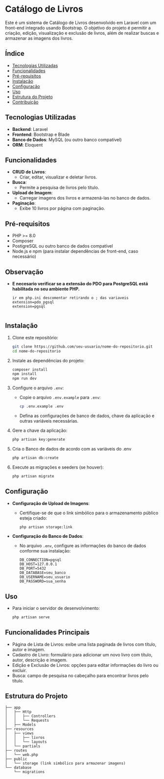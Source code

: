 # Catálogo de Livros

Este é um sistema de Catálogo de Livros desenvolvido em Laravel com um front-end integrado usando Bootstrap. O objetivo do projeto é permitir a criação, edição, visualização e exclusão de livros, além de realizar buscas e armazenar as imagens dos livros.

## Índice
- [Tecnologias Utilizadas](#tecnologias-utilizadas)
- [Funcionalidades](#funcionalidades)
- [Pré-requisitos](#pré-requisitos)
- [Instalação](#instalação)
- [Configuração](#configuração)
- [Uso](#uso)
- [Estrutura do Projeto](#estrutura-do-projeto)
- [Contribuição](#contribuição)

## Tecnologias Utilizadas
- **Backend**: Laravel
- **Frontend**: Bootstrap e Blade
- **Banco de Dados**: MySQL (ou outro banco compatível)
- **ORM**: Eloquent

## Funcionalidades
- **CRUD de Livros**: 
  - Criar, editar, visualizar e deletar livros.
- **Busca**: 
  - Permite a pesquisa de livros pelo título.
- **Upload de Imagem**: 
  - Carregar imagens dos livros e armazená-las no banco de dados.
- **Paginação**: 
  - Exibe 10 livros por página com paginação.

## Pré-requisitos
- PHP >= 8.0
- Composer
- PostigreSQL ou outro banco de dados compatível
- Node.js e npm (para instalar dependências de front-end, caso necessário)

## Observação 

- **E necesario verificar se a extensão do PDO para PostgreSQL está habilitada no seu ambiente PHP.**
    ```
    ir em php.ini descomentar retirando o ; das variaveis
    extension=pdo_pgsql
    extension=pgsql

  
## Instalação

1. Clone este repositório:
    ```bash
    git clone https://github.com/seu-usuario/nome-do-repositorio.git
    cd nome-do-repositorio
    ```

2. Instale as dependências do projeto:
    ```bash
    composer install
    npm install
    npm run dev
    ```

3. Configure o arquivo `.env`:
   - Copie o arquivo `.env.example` para `.env`:
     ```bash
     cp .env.example .env
     ```
   - Defina as configurações de banco de dados, chave da aplicação e outras variáveis necessárias.

4. Gere a chave da aplicação:
    ```bash
    php artisan key:generate
    ```

5. Cria o Banco de dados de acordo com as variáveis do .env    
    ```bash
    php artisan db:create
    ```
   

6. Execute as migrações e seeders (se houver):
    ```bash
    php artisan migrate
    ```

## Configuração

- **Configuração de Upload de Imagens**:
  - Certifique-se de que o link simbólico para o armazenamento público esteja criado:
    ```bash
    php artisan storage:link
    ```

- **Configuração do Banco de Dados**:
  - No arquivo `.env`, configure as informações do banco de dados conforme sua instalação:
    ```
    DB_CONNECTION=pgsql
    DB_HOST=127.0.0.1
    DB_PORT=5432
    DB_DATABASE=seu_banco
    DB_USERNAME=seu_usuario
    DB_PASSWORD=sua_senha
    ```
    
## Uso

- Para iniciar o servidor de desenvolvimento:

    ```bash
    php artisan serve
    ```

## Funcionalidades Principais

- Página de Lista de Livros: exibe uma lista paginada de livros com título, autor e imagem.
- Cadastro de Livro: formulário para adicionar um novo livro com título, autor, descrição e imagem.
- Edição e Exclusão de Livros: opções para editar informações do livro ou excluir.
- Busca: campo de pesquisa no cabeçalho para encontrar livros pelo título.

## Estrutura do Projeto

    ├── app
    │   ├── Http
    │   │   ├── Controllers
    │   │   └── Requests
    │   ├── Models
    ├── resources
    │   ├── views
    │   │   ├── livros
    │   │   └── layouts
    │   └── partials
    ├── routes
    │   └── web.php
    ├── public
    │   └── storage (link simbólico para armazenar imagens)
    └── database
        └── migrations
